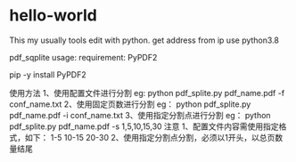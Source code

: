 # hello-world
This my usually tools edit with python.
get address from ip use python3.8


pdf_sqplite usage:
requirement:           PyPDF2

pip -y install PyPDF2

使用方法
1、使用配置文件进行分割
	eg:
	python pdf_splite.py  pdf_name.pdf -f conf_name.txt
2、使用固定页数进行分割
	eg：
	python pdf_splite.py pdf_name.pdf -i conf_name.txt
3、使用指定分割点进行分割
	eg：
	python pdf_splite.py pdf_name.pdf -s 1,5,10,15,30
注意
1、配置文件内容需使用指定格式，如下：
1-5
10-15
20-30
2、使用指定分割点分割，必须以1开头，以总页数量结尾

